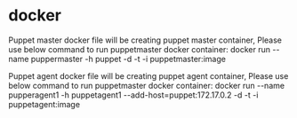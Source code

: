 # docker
Puppet master docker file will be creating puppet master container, Please use below command to run puppetmaster docker container:
    docker run --name puppermaster -h puppet -d -t -i puppetmaster:image
    
Puppet agent docker file will be creating puppet agent container, Please use below command to run puppetmaster docker container:
    docker run --name pupperagent1 -h puppetagent1 --add-host=puppet:172.17.0.2 -d -t -i puppetagent:image
